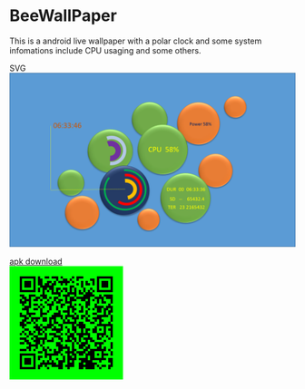 # BeeWallPaper
This is a android live wallpaper with a polar clock and some system infomations include CPU usaging and some others.

SVG
![design sketch](/wallPaperDesign.png)


[apk download](http://shouji.baidu.com/soft/item?docid=7782835&from=&f=search_app_beewallpaper%40list_1_title%402%40header_all_input)
</br>![QR Code](/downloadWallpaper.png)
